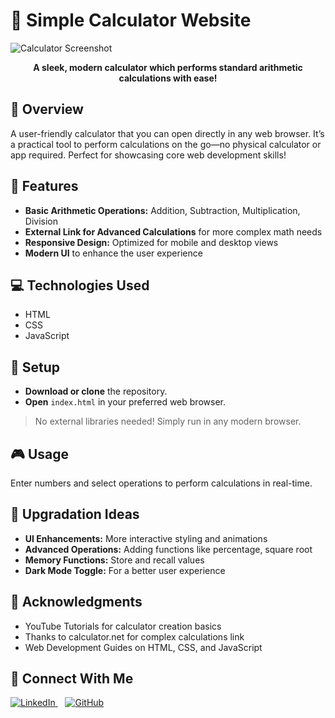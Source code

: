 <h1>🧮 Simple Calculator Website</h1>

<img src="https://i.ibb.co/zNcV120/image-4.png" alt="Calculator Screenshot">
<p align="center"><strong>A sleek, modern calculator which performs standard arithmetic calculations with ease!</strong></p>

<h2>🚀 Overview</h2>
<p>A user-friendly calculator that you can open directly in any web browser. It’s a practical tool to perform calculations on the go—no physical calculator or app required. Perfect for showcasing core web development skills!</p>

<h2>🌟 Features</h2>
<ul>
  <li><strong>Basic Arithmetic Operations:</strong> Addition, Subtraction, Multiplication, Division</li>
  <li><strong>External Link for Advanced Calculations</strong> for more complex math needs</li>
  <li><strong>Responsive Design:</strong> Optimized for mobile and desktop views</li>
  <li><strong>Modern UI</strong> to enhance the user experience</li>
</ul>

<div class="section-divider"></div>

<h2>💻 Technologies Used</h2>
<ul>
  <li>HTML</li>
  <li>CSS</li>
  <li>JavaScript</li>
</ul>

<div class="section-divider"></div>



<div class="section-divider"></div>

<h2>🔧 Setup</h2>
<ul>
  <li><strong>Download or clone</strong> the repository.</li>
  <li><strong>Open</strong> <code>index.html</code> in your preferred web browser.</li>
</ul>
<blockquote>No external libraries needed! Simply run in any modern browser.</blockquote>

<div class="section-divider"></div>

<h2>🎮 Usage</h2>
<p>Enter numbers and select operations to perform calculations in real-time.</p>

<div class="section-divider"></div>


<div class="section-divider"></div>

<h2>🚀 Upgradation Ideas</h2>
<ul>
  <li><strong>UI Enhancements:</strong> More interactive styling and animations</li>
  <li><strong>Advanced Operations:</strong> Adding functions like percentage, square root</li>
  <li><strong>Memory Functions:</strong> Store and recall values</li>
  <li><strong>Dark Mode Toggle:</strong> For a better user experience</li>
</ul>

<div class="section-divider"></div>

<h2>🙌 Acknowledgments</h2>
<ul>
  <li>YouTube Tutorials for calculator creation basics</li>
  <li>Thanks to calculator.net for complex calculations link </li>
  <li>Web Development Guides on HTML, CSS, and JavaScript</li>
</ul>

<div class="section-divider"></div>

<h2>🤝 Connect With Me</h2>
<p>
  <a href="https://www.linkedin.com/in/likhithsp" target="_blank">
    <img src="https://img.icons8.com/?size=60&id=xuvGCOXi8Wyg&format=png&color=000000" alt="LinkedIn" class="icon">
  </a>
  &nbsp;&nbsp;
  <a href="https://www.github.com/LikhithSP" target="_blank">
    <img src="https://img.icons8.com/?size=60&id=46565&format=png&color=000000" alt="GitHub" class="icon">
  </a>
</p>

